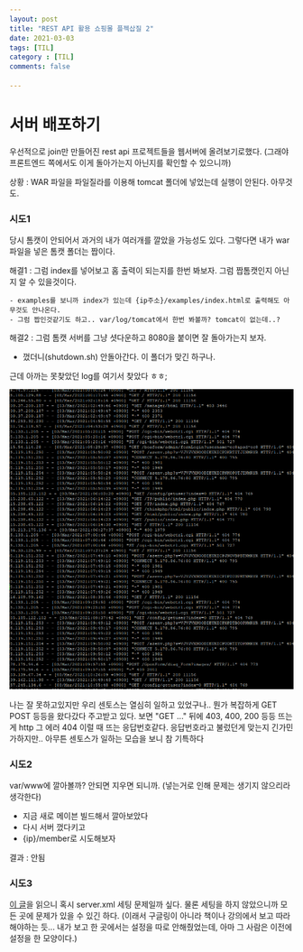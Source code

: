 ```yaml
---
layout: post
title: "REST API 활용 쇼핑몰 플젝삽질 2"
date: 2021-03-03
tags: [TIL]
category : [TIL]
comments: false

---
```


# 서버 배포하기

우선적으로 join만 만들어진 rest api 프로젝트들을 웹서버에 올려보기로했다. (그래야 프론트엔드 쪽에서도 이게 돌아가는지 아닌지를 확인할 수 있으니까)

상황 : WAR 파일을 파일질라를 이용해 tomcat 폴더에 넣었는데 실행이 안된다. 아무것도.

### 시도1

당시 톰캣이 안되어서 과거의 내가 여러개를 깔았을 가능성도  있다. 그렇다면 내가 war파일을 넣은 톰캣 폴더는 짭이다.

해결1 : 그럼 index를 넣어보고 홈 출력이 되는지를 한번 봐보자. 그럼 짭톰캣인지 아닌지 알 수 있을것이다.

	- examples를 보니까 index가 있는데 {ip주소}/examples/index.html로 출력해도 아무것도 안나온다.
	- 그럼 짭인것같기도 하고.. var/log/tomcat에서 한번 봐볼까? tomcat이 없는데..?

해결2 : 그럼 톰캣 서버를 그냥 셧다운하고 8080을 붙이면 잘 돌아가는지 보자.

- 껐더니(shutdown.sh) 안돌아간다. 이 폴더가 맞긴 하구나.

근데 아까는 못찾았던 log를 여기서 찾았다 ㅎㅎ;

![image-20210303174549509](2021-03-03-210303til.assets/image-20210303174549509.png)

나는 잘 못하고있지만 우리 센토스는 열심히 일하고 있었구나.. 뭔가 복잡하게 GET POST 등등을 왔다갔다 주고받고 있다. 보면 "GET ..." 뒤에 403, 400, 200 등등 뜨는게 http 그 에러 404 이럴 때 뜨는 응답번호같다. 응답번호라고 불렀던게 맞는지 긴가민가하지만.. 아무튼 센토스가 일하는 모습을 보니 참 기특하다



### 시도2

var/www에 깔아볼까? 안되면 지우면 되니까. (넣는거로 인해 문제는 생기지 않으리라 생각한다)

- 지금 새로 메이븐 빌드해서 깔아보았다
- 다시 서버 껐다키고
- {ip}/member로 시도해보자

결과 : 안됨



### 시도3

[이 글](https://okky.kr/article/385723)을 읽으니 혹시 server.xml 세팅 문제일까 싶다. 물론 세팅을 하지 않았으니까 모든 곳에 문제가 있을 수 있긴 하다. (이래서 구글링이 아니라 책이나 강의에서 보고 따라해야하는 듯... 내가 보고 한 곳에서는 설정을 따로 안해줬었는데, 아마 그 사람은 이전에 설정을 한 모양이다.)


